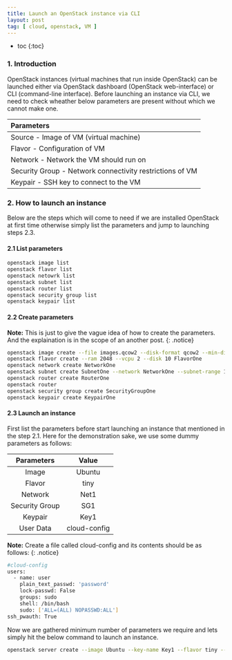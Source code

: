 ```yaml
---
title: Launch an OpenStack instance via CLI
layout: post
tag: [ cloud, openstack, VM ]
---
```


* toc
{:toc}

### 1. Introduction
OpenStack instances (virtual machines that run inside OpenStack) can be launched either via OpenStack dashboard (OpenStack web-interface) or CLI (command-line interface). Before launching an instance via CLI, we need to check wheather below parameters are present without which we cannot make one.

| Parameters |
|:-----------|
| Source - Image of VM (virtual machine) |
| Flavor - Configuration of VM |
| Network - Network the VM should run on |
| Security Group - Network connectivity restrictions of VM |
| Keypair - SSH key to connect to the VM |

### 2. How to launch an instance

Below are the steps which will come to need if we are installed OpenStack at first time otherwise simply list the parameters and jump to launching steps 2.3.

#### 2.1 List parameters

``` bash
openstack image list
openstack flavor list
openstack netowrk list
openstack subnet list
openstack router list
openstack security group list
openstack keypair list
```

#### 2.2 Create parameters

**Note:** This is just to give the vague idea of how to create the parameters. And the explaination is in the scope of an another post.
{: .notice}

```bash
openstack image create --file images.qcow2 --disk-format qcow2 --min-disk 10
openstack flavor create --ram 2048 --vcpu 2 --disk 10 FlavorOne
openstack network create NetworkOne
openstack subnet create SubnetOne --network NetworkOne --subnet-range 192.168.1.0/24
openstack router create RouterOne
openstack router 
openstack security group create SecurityGroupOne
openstack keypair create KeypairOne
```

#### 2.3 Launch an instance

First list the parameters before start launching an instance that mentioned in the step 2.1. Here for the demonstration sake, we use some dummy parameters as follows:

| Parameters     | Value        |
| :------------: | :----------: |
| Image          | Ubuntu       |
| Flavor         | tiny         |
| Network        | Net1         |
| Security Group | SG1          |
| Keypair        | Key1         |
| User Data      | cloud-config |

**Note:** Create a file called cloud-config and its contents should be as follows:
{: .notice}
``` bash
#cloud-config
users:
  - name: user
    plain_text_passwd: 'password'
    lock-passwd: False
    groups: sudo
    shell: /bin/bash
    sudo: ['ALL=(ALL) NOPASSWD:ALL']
ssh_pwauth: True
```

Now we are gathered minimum number of parameters we require and lets simply hit the below command to launch an instance.

```bash
openstack server create --image Ubuntu --key-name Key1 --flavor tiny --nic net-id=Net1 --security-group SG1 --user-data cloud-config
```

<html>
<head>
  <link rel="stylesheet" type="text/css" href="/assets/css/asciinema-player.css" />
</head>
<body>
  <asciinema-player src="/cast/openstack.cast" speed="1" theme="asciinema" poster="data:text/plain,\e[1;37mHow to \e[1;33mlaunch \e[1;37man instance" cols="110" rows="22"></asciinema-player>
  <script src="/assets/js/asciinema-player.js"></script>
</body>
</html>
